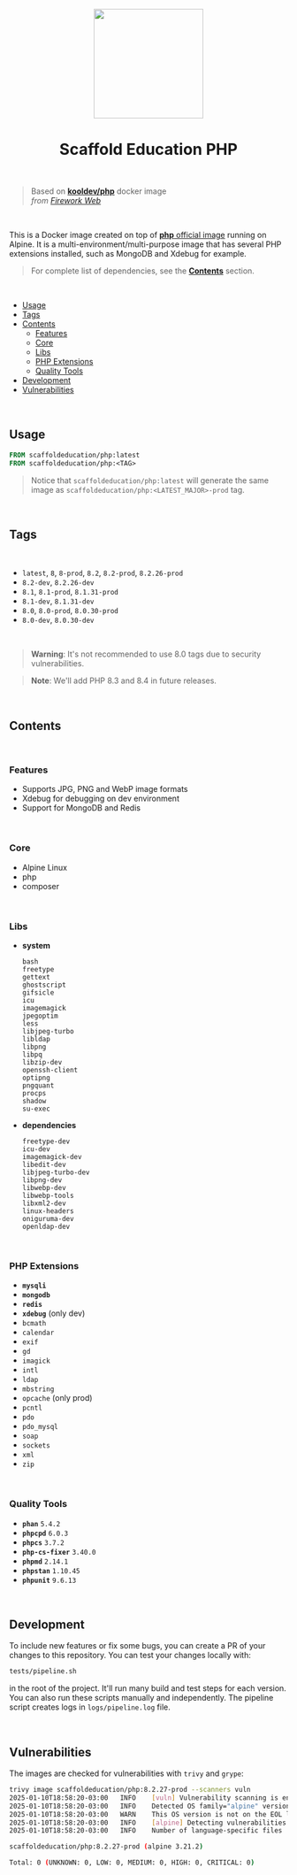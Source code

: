 <p align="center">
  <img src="https://github.com/scaffoldeducation/php8/raw/main/.github/docker-php.png" width="198" />
</p>

<h1 align="center">Scaffold Education PHP</h1>

<br>

> Based on [**kooldev/php**](https://github.com/kool-dev/docker-php) docker image  
> _from [Firework Web](https://github.com/fireworkweb)_

<br>

This is a Docker image created on top of [**php** official image](https://hub.docker.com/_/php) running on Alpine. It is a multi-environment/multi-purpose image that has several PHP extensions installed, such as MongoDB and Xdebug for example.
> For complete list of dependencies, see the [**Contents**](#contents) section.

<br>

<!-- TOC -->

- [Usage](#usage)
- [Tags](#tags)
- [Contents](#contents)
  - [Features](#features)
  - [Core](#core)
  - [Libs](#libs)
  - [PHP Extensions](#php-extensions)
  - [Quality Tools](#quality-tools)
- [Development](#development)
- [Vulnerabilities](#vulnerabilities)

<!-- /TOC -->

<br>

## Usage

```Dockerfile
FROM scaffoldeducation/php:latest
FROM scaffoldeducation/php:<TAG>
```

> Notice that `scaffoldeducation/php:latest` will generate the same image as `scaffoldeducation/php:<LATEST_MAJOR>-prod` tag.

<br>

## Tags

<br>

- `latest`, `8`, `8-prod`, `8.2`, `8.2-prod`, `8.2.26-prod`
- `8.2-dev`, `8.2.26-dev`
- `8.1`, `8.1-prod`, `8.1.31-prod`
- `8.1-dev`, `8.1.31-dev`
- `8.0`, `8.0-prod`, `8.0.30-prod`
- `8.0-dev`, `8.0.30-dev`

<br>

> **Warning**: It's not recommended to use 8.0 tags due to security vulnerabilities.

> **Note**: We'll add PHP 8.3 and 8.4 in future releases.

<br>

## Contents

<br>

### Features

- Supports JPG, PNG and WebP image formats
- Xdebug for debugging on dev environment
- Support for MongoDB and Redis

<br>

### Core

- Alpine Linux
- php
- composer

<br>

### Libs

- **system**
    ```
    bash
    freetype
    gettext
    ghostscript
    gifsicle
    icu
    imagemagick
    jpegoptim
    less
    libjpeg-turbo
    libldap
    libpng
    libpq
    libzip-dev
    openssh-client
    optipng
    pngquant
    procps
    shadow
    su-exec
    ```

- **dependencies**
    ```
    freetype-dev
    icu-dev
    imagemagick-dev
    libedit-dev
    libjpeg-turbo-dev
    libpng-dev
    libwebp-dev
    libwebp-tools
    libxml2-dev
    linux-headers
    oniguruma-dev
    openldap-dev
    ```

<br>

### PHP Extensions

- **`mysqli`**
- **`mongodb`**
- **`redis`**
- **`xdebug`** (only dev)
- `bcmath`
- `calendar`
- `exif`
- `gd`
- `imagick`
- `intl`
- `ldap`
- `mbstring`
- `opcache` (only prod)
- `pcntl`
- `pdo`
- `pdo_mysql`
- `soap`
- `sockets`
- `xml`
- `zip`

<br>

### Quality Tools

- **`phan`** `5.4.2`
- **`phpcpd`** `6.0.3`
- **`phpcs`** `3.7.2`
- **`php-cs-fixer`** `3.40.0`
- **`phpmd`** `2.14.1`
- **`phpstan`** `1.10.45`
- **`phpunit`** `9.6.13`

<br>

## Development

To include new features or fix some bugs, you can create a PR of your changes to this repository. You can test your changes locally with:

```sh
tests/pipeline.sh
```

in the root of the project. It'll run many build and test steps for each version. You can also run these scripts manually and independently. The pipeline script creates logs in `logs/pipeline.log` file.

<br>

## Vulnerabilities

The images are checked for vulnerabilities with `trivy` and `grype`:
```sh
trivy image scaffoldeducation/php:8.2.27-prod --scanners vuln
2025-01-10T18:58:20-03:00	INFO	[vuln] Vulnerability scanning is enabled
2025-01-10T18:58:20-03:00	INFO	Detected OS	family="alpine" version="3.21.2"
2025-01-10T18:58:20-03:00	WARN	This OS version is not on the EOL list	family="alpine" version="3.21"
2025-01-10T18:58:20-03:00	INFO	[alpine] Detecting vulnerabilities...	os_version="3.21" repository="3.21" pkg_num=140
2025-01-10T18:58:20-03:00	INFO	Number of language-specific files	num=0

scaffoldeducation/php:8.2.27-prod (alpine 3.21.2)

Total: 0 (UNKNOWN: 0, LOW: 0, MEDIUM: 0, HIGH: 0, CRITICAL: 0)
```

<br>
